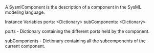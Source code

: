 A SysmlComponent is the description of a component in the SysML modeling language.

Instance Variables
	ports:		<Dictionary<SysmlPort>>
	subComponents:		<Dictionary<SysmlComponent>>

ports
	- Dictionary containing the different ports held by the component.

subComponents
	- Dictionary containing all the subcomponents of the current component.
